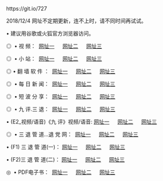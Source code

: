 <p>https://git.io/727
<p>2018/12/4 网址不定期更新，连不上时，请不同时间再试试。
<p>• 建议用谷歌或火狐官方浏览器访问。
<p>◎  • 视 频： 
<a href="http://wbt.cercadelrio.com/" target="_blank">网址一</a> 　 
<a href="http://way.cercadelrio.com/9018.html" target="_blank">网址二</a> 　 
<a href="http://way.cercadelrio.com/9449.html" target="_blank">网址三</a></p>
<p>◎ </span>  •  小 站：  
<a href="http://wbt.cercadelrio.com/" target="_blank">网址一</a> 　 
<a href="http://way.cercadelrio.com/" target="_blank">网址二</a> 　 
<a href="http://way.cercadelrio.com/read/" target="_blank">网址三</a></p>
<p>◎  • 翻 墙 软 件 ：  
<a href="http://wbt.cercadelrio.com/ff/" target="_blank">网址一</a> 　 
<a href="http://way.cercadelrio.com/s/read/a1_nd.html" target="_blank">网址二</a> 　 
<a href="http://way.cercadelrio.com/ff/index.html" target="_blank">网址三</a></p>
<p>◎ </span>  • 每 日 新 闻：  
<a href="http://wbt.cercadelrio.com/day/" target="_blank">网址一</a> 　 
<a href="http://way.cercadelrio.com/day/" target="_blank">网址二</a> 　 
<a href="http://way.cercadelrio.com/day/index.html" target="_blank">网址三</a></p>
<p>◎ </span>  • 短 波 分 享：  
<a href="http://wbt.cercadelrio.com/h/" target="_blank">网址一</a> 　 
<a href="http://way.cercadelrio.com/h/" target="_blank">网址二</a> 　 
<a href="http://way.cercadelrio.com/h/index.html" target="_blank">网址三</a></p>
<p>◎   • 九 评.三 退：  
<a href="http://wbt.cercadelrio.com/t/" target="_blank">网址一</a> 　 
<a href="http://way.cercadelrio.com/v2/index.html" target="_blank">网址二</a> 　 
<a href="http://way.cercadelrio.com/tt/index.html" target="_blank">网址三</a> 　</p>
<p>  • (E2_视频/语音)《九 评》视频/语音: 
<a href="http://way.cercadelrio.com/7738.html" target="_blank">网址一</a> 　 
<a href="http://way.cercadelrio.com/7614.html" target="_blank">网址二</a> 　 
<a href="http://way.cercadelrio.com/7633.html" target="_blank">网址三</a></p>
<p>◎   • 三 退 管 道...退 党 网：  
<a href="http://wbt.cercadelrio.com/go/td1.html" target="_blank">网址一</a> 　 
<a href="http://way.cercadelrio.com/go/td2.html" target="_blank">网址二</a> 　 
<a href="http://way.cercadelrio.com/go/td3.html" target="_blank">网址三</a></p>
<p>  • (F1) 三 退 管 道(一)： 
<a href="http://wbt.cercadelrio.com/dd/" target="_blank">网址一</a> 　 
<a href="http://way.cercadelrio.com/s/read/a1_tdx.html" target="_blank">网址二</a> 　 
<a href="http://way.cercadelrio.com/dd/" target="_blank">网址三</a></p>
<p>  • (F2)三 退 管 道(二)： 
<a href="http://way.cercadelrio.com/d/" target="_blank">网址一</a> 　 
<a href="http://wbt.cercadelrio.com/d/index.html" target="_blank">网址二</a> 　 
<a href="http://way.cercadelrio.com/d/" target="_blank">网址三</a></p>
<p>◎   • PDF电子书：  
<a href="http://wbt.cercadelrio.com/p/" target="_blank">网址一</a> 　 
<a href="http://way.cercadelrio.com/p/index.html" target="_blank">网址二</a> 　 
<a href="http://way.cercadelrio.com/p/" target="_blank">网址三</a></p>


